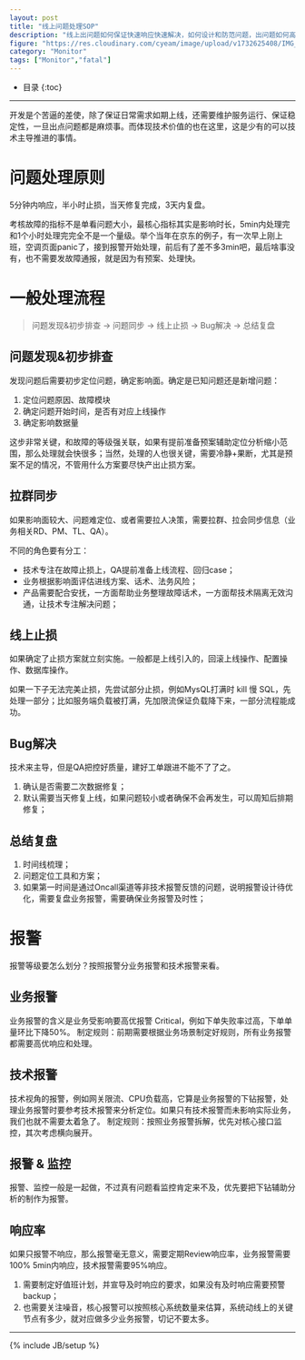 ```yaml
---
layout: post
title: "线上问题处理SOP"
description: "线上出问题如何保证快速响应快速解决，如何设计和防范问题，出问题如何高效处理？"
figure: "https://res.cloudinary.com/cyeam/image/upload/v1732625408/IMG_6099.png"
category: "Monitor"
tags: ["Monitor","fatal"]
---
```


* 目录
{:toc}
---

开发是个苦逼的差使，除了保证日常需求如期上线，还需要维护服务运行、保证稳定性，一旦出点问题都是麻烦事。而体现技术价值的也在这里，这是少有的可以技术主导推进的事情。

# 问题处理原则

5分钟内响应，半小时止损，当天修复完成，3天内复盘。

考核故障的指标不是单看问题大小，最核心指标其实是影响时长，5min内处理完和1个小时处理完完全不是一个量级。举个当年在京东的例子，有一次早上刚上班，空调页面panic了，接到报警开始处理，前后有了差不多3min吧，最后啥事没有，也不需要发故障通报，就是因为有预案、处理快。

# 一般处理流程

> 问题发现&初步排查 -> 问题同步 -> 线上止损 -> Bug解决 -> 总结复盘

## 问题发现&初步排查
发现问题后需要初步定位问题，确定影响面。确定是已知问题还是新增问题：

1. 定位问题原因、故障模块
2. 确定问题开始时间，是否有对应上线操作
3. 确定影响数据量

这步非常关键，和故障的等级强关联，如果有提前准备预案辅助定位分析缩小范围，那么处理就会快很多；当然，处理的人也很关键，需要冷静+果断，尤其是预案不足的情况，不管用什么方案要尽快产出止损方案。

## 拉群同步

如果影响面较大、问题难定位、或者需要拉人决策，需要拉群、拉会同步信息（业务相关RD、PM、TL、QA）。

不同的角色要有分工：

- 技术专注在故障止损上，QA提前准备上线流程、回归case；
- 业务根据影响面评估进线方案、话术、法务风险；
- 产品需要配合安抚，一方面帮助业务整理故障话术，一方面帮技术隔离无效沟通，让技术专注解决问题；

## 线上止损

如果确定了止损方案就立刻实施。一般都是上线引入的，回滚上线操作、配置操作、数据库操作。

如果一下子无法完美止损，先尝试部分止损，例如MysQL打满时 kill 慢 SQL，先处理一部分；比如服务端负载被打满，先加限流保证负载降下来，一部分流程能成功。

## Bug解决

技术来主导，但是QA把控好质量，建好工单跟进不能不了了之。

1. 确认是否需要二次数据修复；
2. 默认需要当天修复上线，如果问题较小或者确保不会再发生，可以周知后排期修复；


## 总结复盘

1. 时间线梳理；
2. 问题定位工具和方案；
3. 如果第一时间是通过Oncall渠道等非技术报警反馈的问题，说明报警设计待优化，需要复盘业务报警，需要确保业务报警及时性；

# 报警

报警等级要怎么划分？按照报警分业务报警和技术报警来看。

## 业务报警

业务报警的含义是业务受影响要高优报警 Critical，例如下单失败率过高，下单单量环比下降50%。
制定规则：前期需要根据业务场景制定好规则，所有业务报警都需要高优响应和处理。

## 技术报警

技术视角的报警，例如网关限流、CPU负载高，它算是业务报警的下钻报警，处理业务报警时要参考技术报警来分析定位。如果只有技术报警而未影响实际业务，我们也就不需要太着急了。
制定规则：按照业务报警拆解，优先对核心接口监控，其次考虑横向展开。

## 报警 & 监控

报警、监控一般是一起做，不过真有问题看监控肯定来不及，优先要把下钻辅助分析的制作为报警。

## 响应率

如果只报警不响应，那么报警毫无意义，需要定期Review响应率，业务报警需要100% 5min内响应，技术报警需要95%响应。

1. 需要制定好值班计划，并宣导及时响应的要求，如果没有及时响应需要预警backup；
2. 也需要关注噪音，核心报警可以按照核心系统数量来估算，系统动线上的关键节点有多少，就对应做多少业务报警，切记不要太多。

---


{% include JB/setup %}
